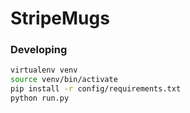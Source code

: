 # StripeMugs

### Developing
```bash
virtualenv venv
source venv/bin/activate
pip install -r config/requirements.txt
python run.py
```